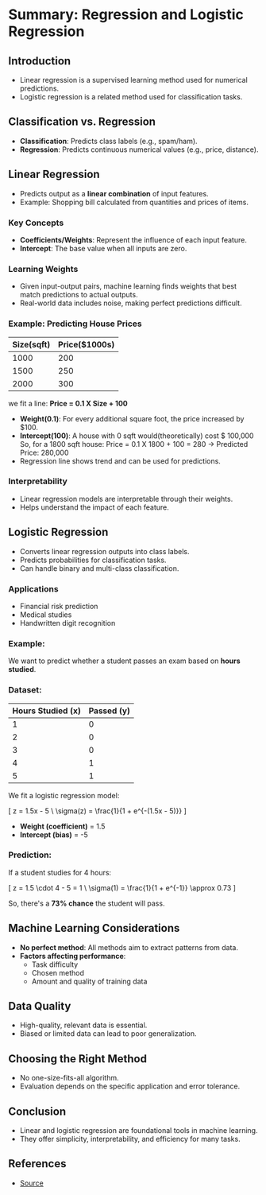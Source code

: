 # Summary: Regression and Logistic Regression

## Introduction
- Linear regression is a supervised learning method used for numerical predictions.
- Logistic regression is a related method used for classification tasks.

## Classification vs. Regression
- **Classification**: Predicts class labels (e.g., spam/ham).
- **Regression**: Predicts continuous numerical values (e.g., price, distance).

## Linear Regression
- Predicts output as a **linear combination** of input features.
- Example: Shopping bill calculated from quantities and prices of items.

### Key Concepts
- **Coefficients/Weights**: Represent the influence of each input feature.
- **Intercept**: The base value when all inputs are zero.

### Learning Weights
- Given input-output pairs, machine learning finds weights that best match predictions to actual outputs.
- Real-world data includes noise, making perfect predictions difficult.

### Example: Predicting House Prices
| Size(sqft) | Price($1000s) |
|------------|---------------|
| 1000       | 200           |
| 1500       | 250           |
| 2000       | 300           |

we fit a line: **Price = 0.1 X Size + 100**
- **Weight(0.1)**: For every additional square foot, the price increased by $100.
- **Intercept(100)**: A house with 0 sqft would(theoretically) cost $ 100,000
So, for a 1800 sqft house:
  Price = 0.1 X 1800 + 100 = 280
-> Predicted Price: 280,000
- Regression line shows trend and can be used for predictions.

### Interpretability
- Linear regression models are interpretable through their weights.
- Helps understand the impact of each feature.

## Logistic Regression
- Converts linear regression outputs into class labels.
- Predicts probabilities for classification tasks.
- Can handle binary and multi-class classification.

### Applications
- Financial risk prediction
- Medical studies
- Handwritten digit recognition

### Example:
We want to predict whether a student passes an exam based on **hours studied**.

### Dataset:

| Hours Studied (x) | Passed (y) |
|-------------------|------------|
| 1                 | 0          |
| 2                 | 0          |
| 3                 | 0          |
| 4                 | 1          |
| 5                 | 1          |

We fit a logistic regression model:

\[
z = 1.5x - 5 \\
\sigma(z) = \frac{1}{1 + e^{-(1.5x - 5)}}
\]

- **Weight (coefficient)** = 1.5
- **Intercept (bias)** = -5

### Prediction:

If a student studies for 4 hours:

\[
z = 1.5 \cdot 4 - 5 = 1 \\
\sigma(1) = \frac{1}{1 + e^{-1}} \approx 0.73
\]

So, there's a **73% chance** the student will pass.

## Machine Learning Considerations
- **No perfect method**: All methods aim to extract patterns from data.
- **Factors affecting performance**:
  - Task difficulty
  - Chosen method
  - Amount and quality of training data

## Data Quality
- High-quality, relevant data is essential.
- Biased or limited data can lead to poor generalization.

## Choosing the Right Method
- No one-size-fits-all algorithm.
- Evaluation depends on the specific application and error tolerance.

## Conclusion
- Linear and logistic regression are foundational tools in machine learning.
- They offer simplicity, interpretability, and efficiency for many tasks.


## References
- [Source](https://course.elementsofai.com/4/3)
